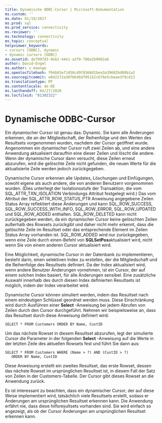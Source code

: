 ```yaml
---
title: Dynamische ODBC-Cursor | Microsoft-Dokumentation
ms.custom: ''
ms.date: 01/19/2017
ms.prod: sql
ms.prod_service: connectivity
ms.reviewer: ''
ms.technology: connectivity
ms.topic: conceptual
helpviewer_keywords:
- cursors [ODBC], dynamic
- dynamic cursors [ODBC]
ms.assetid: de709fd3-9eb2-44e1-a2f0-786e2b9602a6
author: David-Engel
ms.author: v-daenge
ms.openlocfilehash: f94b83ef1458cd9f8368d1bea3a39682bd80b1a2
ms.sourcegitcommit: e042272a38fb646df05152c676e5cbeae3f9cd13
ms.translationtype: MT
ms.contentlocale: de-DE
ms.lasthandoff: 04/27/2020
ms.locfileid: "81302322"
---
```

# <a name="odbc-dynamic-cursors"></a>Dynamische ODBC-Cursor
Ein dynamischer Cursor ist genau das: Dynamic. Sie kann alle Änderungen erkennen, die an der Mitgliedschaft, der Reihenfolge und den Werten des Resultsets vorgenommen wurden, nachdem der Cursor geöffnet wurde. Angenommen ein dynamischer Cursor ruft zwei Zeilen ab, und eine andere Anwendung aktualisiert daraufhin eine dieser Zeilen und löscht die andere. Wenn der dynamische Cursor dann versucht, diese Zeilen erneut abzurufen, wird die gelöschte Zeile nicht gefunden, die neuen Werte für die aktualisierte Zeile werden jedoch zurückgegeben.  
  
 Dynamische Cursor erkennen alle Updates, Löschungen und Einfügungen, sowohl eigene als auch andere, die von anderen Benutzern vorgenommen wurden. (Dies unterliegt der Isolationsstufe der Transaktion, die vom SQL_ATTR_TXN_ISOLATION Verbindungs Attribut festgelegt wird.) Das vom Attribut der SQL_ATTR_ROW_STATUS_PTR Anweisung angegebene Zeilen Status Array reflektiert diese Änderungen und kann SQL_ROW_SUCCESS, SQL_ROW_SUCCESS_WITH_INFO, SQL_ROW_ERROR, SQL_ROW_UPDATED und SQL_ROW_ADDED enthalten. SQL_ROW_DELETED kann nicht zurückgegeben werden, da ein dynamischer Cursor keine gelöschten Zeilen außerhalb des Rowsets zurückgibt und daher nicht mehr erkennt, dass die gelöschte Zeile im Resultset oder das entsprechende Element im Zeilen Status Array vorhanden ist. SQL_ROW_ADDED wird nur zurückgegeben, wenn eine Zeile durch einen-Befehl von **SQLSetPos**aktualisiert wird, nicht wenn Sie von einem anderen Cursor aktualisiert wird.  
  
 Eine Möglichkeit, dynamische Cursor in der Datenbank zu implementieren, besteht darin, einen selektiven Index zu erstellen, der die Mitgliedschaft und die Reihenfolge des Resultsets definiert. Da der Index aktualisiert wird, wenn andere Benutzer Änderungen vornehmen, ist ein Cursor, der auf einem solchen Index basiert, für alle Änderungen sensibel. Eine zusätzliche Auswahl innerhalb des durch diesen Index definierten Resultsets ist möglich, indem der Index verarbeitet wird.  
  
 Dynamische Cursor können simuliert werden, indem das Resultset nach einem eindeutigen Schlüssel geordnet werden muss. Diese Einschränkung wird durch Ausführen einer **Select** -Anweisung bei jedem Abrufen von Zeilen durch den Cursor durchgeführt. Nehmen wir beispielsweise an, dass das Resultset durch diese Anweisung definiert wird:  
  
```  
SELECT * FROM Customers ORDER BY Name, CustID  
```  
  
 Um das nächste Rowset in diesem Resultset abzurufen, legt der simulierte Cursor die Parameter in der folgenden **Select** -Anweisung auf die Werte in der letzten Zeile des aktuellen Rowsets fest und führt Sie dann aus:  
  
```  
SELECT * FROM Customers WHERE (Name > ?) AND (CustID > ?)  
   ORDER BY Name, CustID  
```  
  
 Diese Anweisung erstellt ein zweites Resultset, das erste Rowset, dessen das nächste Rowset im ursprünglichen Resultset ist, in diesem Fall der Satz von Zeilen in der Customers-Tabelle. Der Cursor gibt dieses Rowset an die Anwendung zurück.  
  
 Es ist interessant zu beachten, dass ein dynamischer Cursor, der auf diese Weise implementiert wird, tatsächlich viele Resultsets erstellt, sodass er Änderungen am ursprünglichen Resultset erkennen kann. Die Anwendung erfährt nie, dass diese hilfsresultsets vorhanden sind. Sie wird einfach so angezeigt, als ob der Cursor Änderungen am ursprünglichen Resultset erkennen kann.
